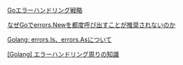 
[Goエラーハンドリング戦略](https://zenn.dev/nobonobo/articles/0b722c9c2b18d5)  

[なぜGoでerrors.Newを都度呼び出すことが推奨されないのか](https://zenn.dev/dimdim1996/articles/0b491a71b10b4f)  

[Golang: errors.Is、errors.Asについて](https://zenn.dev/jundayo/articles/b5c6fd7d3e50f0)  

[[Golang] エラーハンドリング周りの知識](https://zenn.dev/syo_yamamoto/articles/2d9afd43617852)  

